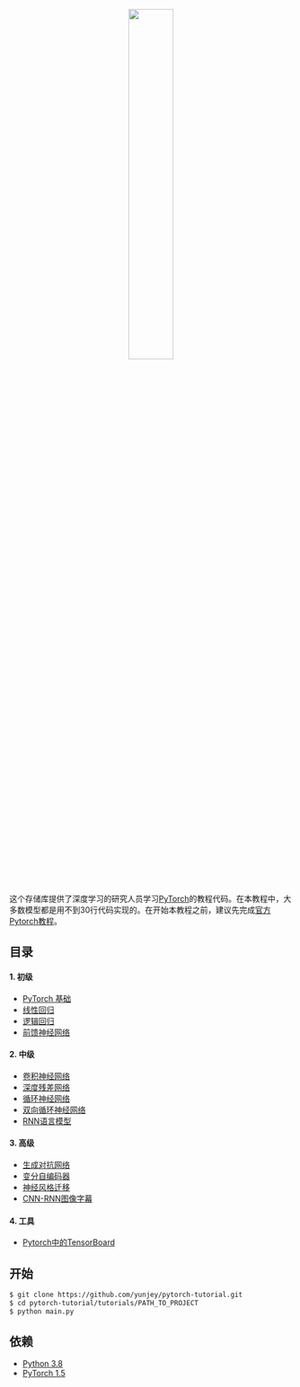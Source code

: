 <p align="center"><img width="40%" src="logo/pytorch_logo_2018.svg" /></p>

这个存储库提供了深度学习的研究人员学习[PyTorch](https://github.com/pytorch/pytorch)的教程代码。在本教程中，大多数模型都是用不到30行代码实现的。在开始本教程之前，建议先完成[官方Pytorch教程](http://pytorch.org/tutorials/beginner/deep_learning_60min_blitz.html)。



## 目录

#### 1. 初级
* [PyTorch 基础](https://github.com/yunjey/pytorch-tutorial/tree/master/tutorials/01-basics/pytorch_basics/main.py)
* [线性回归](https://github.com/yunjey/pytorch-tutorial/tree/master/tutorials/01-basics/linear_regression/main.py#L22-L23)
* [逻辑回归](https://github.com/yunjey/pytorch-tutorial/tree/master/tutorials/01-basics/logistic_regression/main.py#L33-L34)
* [前馈神经网络](https://github.com/yunjey/pytorch-tutorial/tree/master/tutorials/01-basics/feedforward_neural_network/main.py#L37-L49)

#### 2. 中级
* [卷积神经网络](https://github.com/yunjey/pytorch-tutorial/tree/master/tutorials/02-intermediate/convolutional_neural_network/main.py#L35-L56)
* [深度残差网络](https://github.com/yunjey/pytorch-tutorial/tree/master/tutorials/02-intermediate/deep_residual_network/main.py#L76-L113)
* [循环神经网络](https://github.com/yunjey/pytorch-tutorial/tree/master/tutorials/02-intermediate/recurrent_neural_network/main.py#L39-L58)
* [双向循环神经网络](https://github.com/yunjey/pytorch-tutorial/tree/master/tutorials/02-intermediate/bidirectional_recurrent_neural_network/main.py#L39-L58)
* [RNN语言模型](https://github.com/yunjey/pytorch-tutorial/tree/master/tutorials/02-intermediate/language_model/main.py#L30-L50)

#### 3. 高级
* [生成对抗网络](https://github.com/yunjey/pytorch-tutorial/blob/master/tutorials/03-advanced/generative_adversarial_network/main.py#L41-L57)
* [变分自编码器](https://github.com/yunjey/pytorch-tutorial/blob/master/tutorials/03-advanced/variational_autoencoder/main.py#L38-L65)
* [神经风格迁移](https://github.com/yunjey/pytorch-tutorial/tree/master/tutorials/03-advanced/neural_style_transfer)
* [CNN-RNN图像字幕](https://github.com/yunjey/pytorch-tutorial/tree/master/tutorials/03-advanced/image_captioning)

#### 4. 工具
* [Pytorch中的TensorBoard](https://github.com/yunjey/pytorch-tutorial/tree/master/tutorials/04-utils/tensorboard)




## 开始
```bash
$ git clone https://github.com/yunjey/pytorch-tutorial.git
$ cd pytorch-tutorial/tutorials/PATH_TO_PROJECT
$ python main.py
```



## 依赖
* [Python 3.8](https://www.continuum.io/downloads)
* [PyTorch 1.5](http://pytorch.org/)





